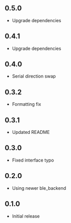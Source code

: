 ## 0.5.0

* Upgrade dependencies

## 0.4.1

* Upgrade dependencies

## 0.4.0

* Serial direction swap

## 0.3.2

* Formatting fix

## 0.3.1

* Updated README

## 0.3.0

* Fixed interface typo

## 0.2.0

* Using newer ble_backend

## 0.1.0

* Initial release
